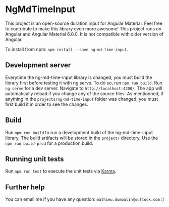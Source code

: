 # NgMdTimeInput
This project is an open-source duration input for Angular Material. Feel free to contribute to make this library even more awesome!
This project runs on Angular and Angular Material 6.0.0. It is not compatible with older version of Angular.

To install from npm: `npm install --save ng-md-time-input`.

## Development server
Everytime the ng-md-time-input library is changed, you must build the library first before testing it with ng serve. To do so, run `npm run build`.
Run `ng serve` for a dev server. Navigate to `http://localhost:4200/`. The app will automatically reload if you change any of the source files. As mentionned, if anything in the `projects/ng-md-time-input` folder was changed, you must first build it in order to see the changes.

## Build

Run `npm run build` to run a development build of the ng-md-time-input library. The build artifacts will be stored in the `project/` directory. Use the `npm run build-prod` for a production build.

## Running unit tests

Run `npm run test` to execute the unit tests via [Karma](https://karma-runner.github.io).

## Further help

You can email me if you have any question: `mathieu.dumoulin@outlook.com` :) 
